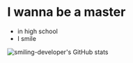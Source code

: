
# I wanna be a master
- in high school
- I smile

![smiling-developer's GitHub stats](https://github-readme-stats.vercel.app/api?username=smiling-developer&show_icons=true&theme=tokyonight)

